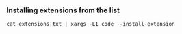 ### Installing extensions from the list

```
cat extensions.txt | xargs -L1 code --install-extension
```
